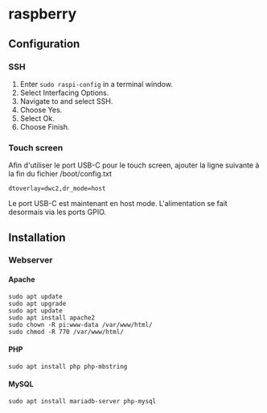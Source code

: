 # raspberry

## Configuration

### SSH

1. Enter `sudo raspi-config` in a terminal window.
2. Select Interfacing Options.
3. Navigate to and select SSH.
4. Choose Yes.
5. Select Ok.
6. Choose Finish.

### Touch screen

Afin d'utiliser le port USB-C pour le touch screen, ajouter la ligne suivante à la fin du fichier /boot/config.txt

    dtoverlay=dwc2,dr_mode=host
    
Le port USB-C est maintenant en host mode. L'alimentation se fait desormais via les ports GPIO.


## Installation

### Webserver

#### Apache

    sudo apt update
    sudo apt upgrade
    sudo apt update
    sudo apt install apache2
    sudo chown -R pi:www-data /var/www/html/
    sudo chmod -R 770 /var/www/html/
        
#### PHP

    sudo apt install php php-mbstring

#### MySQL

    sudo apt install mariadb-server php-mysql
